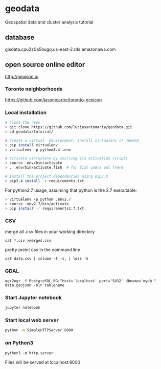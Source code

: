 # geodata
Geospatial data and cluster analysis tutorial


## database
gisdata.cpu2z0a5bugq.us-east-2.rds.amazonaws.com


## open source online editor 

http://geojson.io


### Toronto neighborhoods

https://github.com/jasonicarter/toronto-geojson


### Local installation

```bash
# Clone the repo
> git clone https://github.com/luciasantamaria/geodata.git
> cd geodata/tutorial/

# Create a virtual  environment, install virtualenv if needed
> pip install virtualenv
> virtualenv -p python3.4 .env

# Activate virtualenv by sourcing its activation scripts
> source .env/bin/activate
> . .env/bin/activate.fish  # for fish users out there

# Install the project dependencies using pip3.X
> pip3.4 install -r requirements.txt

```

For python2.7 usage, assuming that python is the 2.7 executable: 

```bash
> virtualenv -p python .env2.7
> source .env2.7/bin/activate
> pip install -r requirements2.7.txt

```


### CSV

merge all .csv files in your working directory
```
cat *.csv >merged.csv
```

pretty preint csv in the command line
```
cat data.csv | column -t -s, | less -S
```

### GDAL

```
ogr2ogr -f PostgreSQL PG:"host='localhost' port='5432' dbname='mydb'" data.geojson -nln tablename
```

### Start Jupyter notebook

```bash
jupyter notebook

```

### Start local web server

```bash
python -m SimpleHTTPServer 8000

```

### on Python3

```
python3 -m http.server
```



Files will be served at localhost:8000
